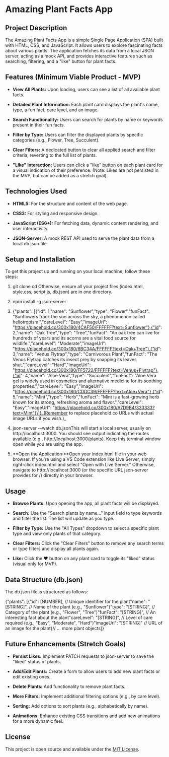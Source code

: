 Amazing Plant Facts App
=======================

Project Description
-------------------

The Amazing Plant Facts App is a simple Single Page Application (SPA) built with HTML, CSS, and JavaScript. It allows users to explore fascinating facts about various plants. The application fetches its data from a local JSON server, acting as a mock API, and provides interactive features such as searching, filtering, and a "like" button for plant facts.

Features (Minimum Viable Product - MVP)
---------------------------------------

*   **View All Plants:** Upon loading, users can see a list of all available plant facts.
    
*   **Detailed Plant Information:** Each plant card displays the plant's name, type, a fun fact, care level, and an image.
    
*   **Search Functionality:** Users can search for plants by name or keywords present in their fun facts.
    
*   **Filter by Type:** Users can filter the displayed plants by specific categories (e.g., Flower, Tree, Succulent).
    
*   **Clear Filters:** A dedicated button to clear all applied search and filter criteria, reverting to the full list of plants.
    
*   **"Like" Interaction:** Users can click a "like" button on each plant card for a visual indication of their preference. (Note: Likes are not persisted in the MVP, but can be added as a stretch goal).
    

Technologies Used
-----------------

*   **HTML5:** For the structure and content of the web page.
    
*   **CSS3:** For styling and responsive design.
    
*   **JavaScript (ES6+):** For fetching data, dynamic content rendering, and user interactivity.
    
*   **JSON-Server:** A mock REST API used to serve the plant data from a local db.json file.
    

Setup and Installation
----------------------

To get this project up and running on your local machine, follow these steps:

1.  git clone cd Otherwise, ensure all your project files (index.html, style.css, script.js, db.json) are in one directory.
    
2.  npm install -g json-server
    
3.  {"plants": \[{"id": 1,"name": "Sunflower","type": "Flower","funFact": "Sunflowers track the sun across the sky, a phenomenon called heliotropism.","careLevel": "Easy","imageUrl": "https://placehold.co/300x180/4CAF50/FFFFFF?text=Sunflower"},{"id": 2,"name": "Oak Tree","type": "Tree","funFact": "An oak tree can live for hundreds of years and its acorns are a vital food source for wildlife.","careLevel": "Moderate","imageUrl": "https://placehold.co/300x180/8BC34A/FFFFFF?text=Oak+Tree"},{"id": 3,"name": "Venus Flytrap","type": "Carnivorous Plant","funFact": "The Venus Flytrap catches its insect prey by snapping its leaves shut.","careLevel": "Hard","imageUrl": "https://placehold.co/300x180/FF5722/FFFFFF?text=Venus+Flytrap"},{"id": 4,"name": "Aloe Vera","type": "Succulent","funFact": "Aloe Vera gel is widely used in cosmetics and alternative medicine for its soothing properties.","careLevel": "Easy","imageUrl": "https://placehold.co/300x180/CDDC39/FFFFFF?text=Aloe+Vera"},{"id": 5,"name": "Mint","type": "Herb","funFact": "Mint is a fast-growing herb known for its strong, refreshing aroma and flavor.","careLevel": "Easy","imageUrl": "https://placehold.co/300x180/A7D9B4/333333?text=Mint"}\]}_(Remember to replace placehold.co URLs with actual image URLs if you wish.)_
    
4.  json-server --watch db.jsonThis will start a local server, usually on http://localhost:3000. You should see output indicating the routes available (e.g., http://localhost:3000/plants). Keep this terminal window open while you are using the app.
    
5.  **Open the Application:**Open your index.html file in your web browser. If you're using a VS Code extension like Live Server, simply right-click index.html and select "Open with Live Server." Otherwise, navigate to http://localhost:3000 (or the specific URL json-server provides for /) directly in your browser.
    

Usage
-----

*   **Browse Plants:** Upon opening the app, all plant facts will be displayed.
    
*   **Search:** Use the "Search plants by name..." input field to type keywords and filter the list. The list will update as you type.
    
*   **Filter by Type:** Use the "All Types" dropdown to select a specific plant type and view only plants of that category.
    
*   **Clear Filters:** Click the "Clear Filters" button to remove any search terms or type filters and display all plants again.
    
*   **Like:** Click the ❤️ button on any plant card to toggle its "liked" status (visual only for MVP).
    

Data Structure (db.json)
------------------------

The db.json file is structured as follows:

{"plants": \[{"id": \[NUMBER\], // Unique identifier for the plant"name": "\[STRING\]", // Name of the plant (e.g., "Sunflower")"type": "\[STRING\]", // Category of the plant (e.g., "Flower", "Tree")"funFact": "\[STRING\]", // An interesting fact about the plant"careLevel": "\[STRING\]", // Level of care required (e.g., "Easy", "Moderate", "Hard")"imageUrl": "\[STRING\]" // URL of an image for the plant}// ... more plant objects\]}

Future Enhancements (Stretch Goals)
-----------------------------------

*   **Persist Likes:** Implement PATCH requests to json-server to save the "liked" status of plants.
    
*   **Add/Edit Plants:** Create a form to allow users to add new plant facts or edit existing ones.
    
*   **Delete Plants:** Add functionality to remove plant facts.
    
*   **More Filters:** Implement additional filtering options (e.g., by care level).
    
*   **Sorting:** Add options to sort plants (e.g., alphabetically by name).
    
*   **Animations:** Enhance existing CSS transitions and add new animations for a more dynamic feel.
    

License
-------

This project is open source and available under the [MIT License](LICENSE).